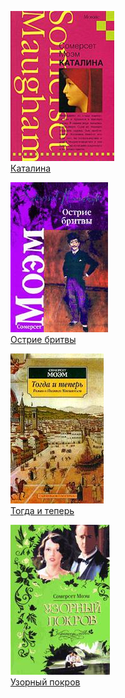 ![](Каталина.jpg)  
[Каталина](Каталина.txt)

![](Острие%20бритвы.jpg)  
[Острие бритвы](Острие%20бритвы.txt)

![](Тогда%20и%20теперь.jpg)  
[Тогда и теперь](Тогда%20и%20теперь.txt)

![](Узорный%20покров.jpg)  
[Узорный покров](Узорный%20покров.txt)
